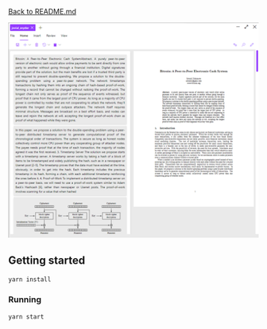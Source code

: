 [Back to README.md](../README.md)

<p align="center">
  <img src="../assets/img/screenshot.png" />
</p>

## Getting started

```
yarn install
```

### Running

```
yarn start
```
